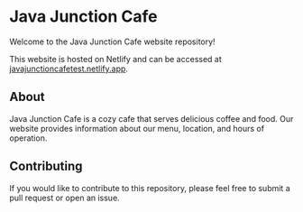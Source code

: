 # Java Junction Cafe


Welcome to the Java Junction Cafe website repository!

This website is hosted on Netlify and can be accessed at [javajunctioncafetest.netlify.app](https://javajunctioncafetest.netlify.app).

## About

Java Junction Cafe is a cozy cafe that serves delicious coffee and food. Our website provides information about our menu, location, and hours of operation.

## Contributing

If you would like to contribute to this repository, please feel free to submit a pull request or open an issue.
